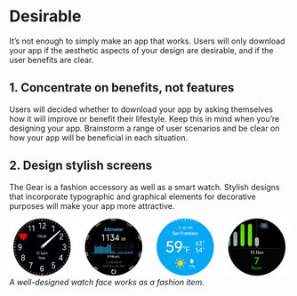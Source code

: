 # Desirable

It’s not enough to simply make an app that works. Users will only download your app if the aesthetic aspects of your design are desirable, and if the user benefits are clear.

## 1. Concentrate on benefits, not features


Users will decided whether to download your app by asking themselves how it will improve or benefit their lifestyle. Keep this in mind when you’re designing your app. Brainstorm a range of user scenarios and be clear on how your app will be beneficial in each situation.

## 2. Design stylish screens


The Gear is a fashion accessory as well as a smart watch. Stylish designs that incorporate typographic and graphical elements for decorative purposes will make your app more attractive.



![](media/design_principle_1.4.2-850x174.png)  
*A well-designed watch face works as a fashion item.*
